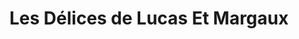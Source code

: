---
title: "Les Délices de Lucas Et Margaux"
url: /molleges/les-delices-de-lucas-et-margaux/
shop: Bäckerei
---